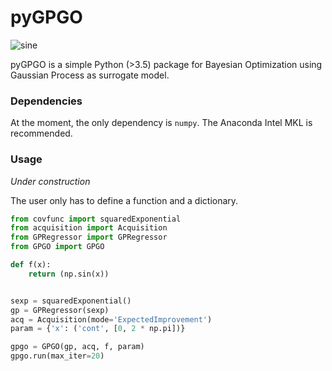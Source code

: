 # pyGPGO

![sine](http://imgur.com/FWPNjNu)

pyGPGO is a simple Python (>3.5) package for Bayesian Optimization using Gaussian Process as surrogate model.

### Dependencies

At the moment, the only dependency is `numpy`. The Anaconda Intel MKL is recommended.

### Usage

_Under construction_

The user only has to define a function and a dictionary.

```python
from covfunc import squaredExponential
from acquisition import Acquisition
from GPRegressor import GPRegressor
from GPGO import GPGO

def f(x):
	return (np.sin(x))


sexp = squaredExponential()
gp = GPRegressor(sexp)
acq = Acquisition(mode='ExpectedImprovement')
param = {'x': ('cont', [0, 2 * np.pi])}

gpgo = GPGO(gp, acq, f, param)
gpgo.run(max_iter=20)

```
